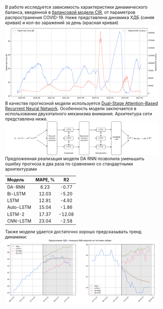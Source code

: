 В работе исследуется зависимость характеристики 
динамического баланса, введенной в [балансовой модели CIR](https://www.researchgate.net/publication/355017277_Balance_Model_of_COVID-19_Epidemic_Based_on_Percentage_Growth_RateBalansovaa_model_epidemii_COVID-19_na_osnove_procentnogo_prirosta), 
от параметров распространения COVID-19. Ниже представлена динамика ХДБ (синяя кривая) 
и кол-во заражений за день (красная кривая)
![](./img/hdb.PNG)
В качестве прогнозной модели используется [Dual-Stage Attention-Based Recurrent Neural Network](https://www.researchgate.net/publication/316031353_A_Dual-Stage_Attention-Based_Recurrent_Neural_Network_for_Time_Series_Prediction).
Особенность модели заключается в использовании двухэтапного механизма внимания.
Архитектура сети представлена ниже.
![](./img/DA_RNN_model.png)
Предложенная реализация модели DA RNN позволила уменьшить ошибку прогноза в два раза 
по сравнению со стандартными архитектурами 

| Модель      | MAPE, % |     R2 |
| :---        |    :----:   |:----:|
| DA-RNN      | 6.23       |  -0.77 |
| Bi-LSTM   | 12.03        |  -5.20 |
| LSTM   | 12.91        |  -4.92 |
| Auto-LSTM   | 15.04        |  -1.86 |
| LSTM-2   | 17.37        | -12.08 |
| CNN-LSTM   | 23.04        |  -2.58 |

Также модели удается достаточно хорошо предсказывать тренд динамики:
![alt text](./img/test_predict.PNG)
